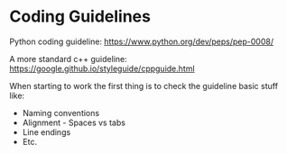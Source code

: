 
# Coding Guidelines


Python coding guideline: https://www.python.org/dev/peps/pep-0008/

A more standard c++ guideline: https://google.github.io/styleguide/cppguide.html


When starting to work the first thing is to check the guideline basic stuff like:

* Naming conventions
* Alignment - Spaces vs tabs
* Line endings
* Etc.